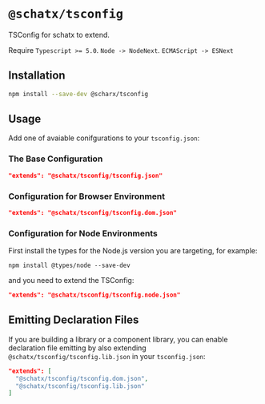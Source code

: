 # `@schatx/tsconfig`

TSConfig for schatx to extend.

Require `Typescript >= 5.0`. `Node -> NodeNext`. `ECMAScript -> ESNext`

## Installation

```sh
npm install --save-dev @scharx/tsconfig
```

## Usage
Add one of avaiable conifgurations to your `tsconfig.json`:

### The Base Configuration

```json
"extends": "@schatx/tsconfig/tsconfig.json"
```

### Configuration for Browser Environment

```json
"extends": "@schatx/tsconfig/tsconfig.dom.json"
```

### Configuration for Node Environments

First install the types for the Node.js version you are targeting, for example:

```shell
npm install @types/node --save-dev
```

and you need to extend the TSConfig:

```json
"extends": "@schatx/tsconfig/tsconfig.node.json"
```

## Emitting Declaration Files

If you are building a library or a component library, you can enable declaration file emitting by also extending `@schatx/tsconfig/tsconfig.lib.json` in your `tsconfig.json`:

```json
"extends": [
  "@schatx/tsconfig/tsconfig.dom.json",
  "@schatx/tsconfig/tsconfig.lib.json"
]
```
